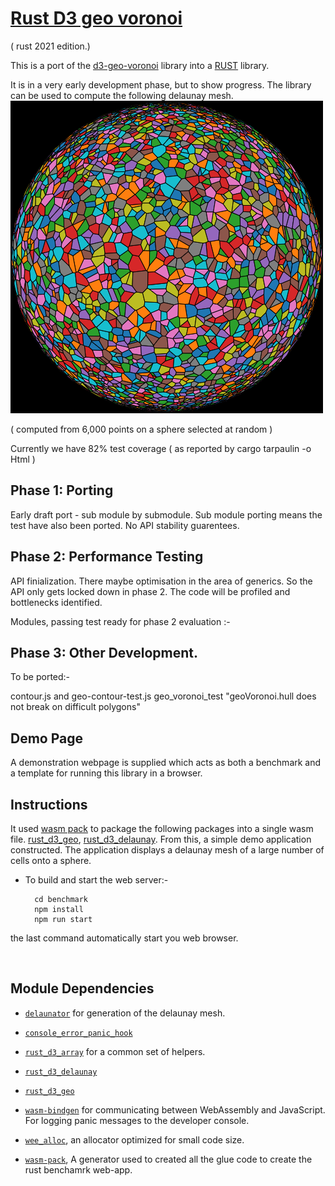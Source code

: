 # [Rust D3 geo voronoi](<https://github.com/martinfrances107/rust_d3_geo_voronoi>)

( rust 2021 edition.)

This is a port of the [d3-geo-voronoi](<https://github.com/Fil/d3-geo-voronoi>) library into a [RUST](<https://www.rust-lang.org/>) library.

 It is in a very early development phase, but to show progress. The library can be used to compute the following delaunay mesh.
![Delaunay mesh from a set of random points on a sphere](./lamp.png "Delaunay mesh from a set of random points on a sphere")

( computed from 6,000 points on a sphere selected at random )

Currently we have 82% test coverage ( as reported by cargo tarpaulin -o Html )

## Phase 1: Porting

Early draft port - sub module by submodule. Sub module porting means the test have also been ported.
No API stability guarentees.

## Phase 2: Performance Testing

API finialization. There maybe optimisation in the area of generics. So the API only gets locked down in phase 2.
 The code will be profiled and bottlenecks identified.

Modules, passing test ready for phase 2 evaluation :-

## Phase 3: Other Development.

To be ported:-

contour.js and geo-contour-test.js
geo_voronoi_test "geoVoronoi.hull does not break on difficult polygons"

## Demo Page
A demonstration webpage is supplied which acts as both a benchmark and a template for running this library in a browser.

## Instructions
It used [wasm pack](<https://github.com/rustwasm/wasm-pack>) to package the following packages into a single wasm file. [rust_d3_geo](<https://github.com/martinfrances107/rust_d3_geo>), [rust_d3_delaunay](<https://github.com/martinfrances107/rust_d3_delaunay>). From this,  a simple demo application constructed.
The application displays a delaunay mesh of a large number of cells onto a sphere.

* To build and start the web server:-

        cd benchmark
        npm install
        npm run start

the last command automatically start you web browser.

<br/>

## Module Dependencies

* [`delaunator`]("https://github.com/mourner/delaunator-rs.git") for generation of the delaunay mesh.

* [`console_error_panic_hook`](https://github.com/rustwasm/console_error_panic_hook)

* [`rust_d3_array`]("https://github.com/martinfrances107/rust_d3_array.git") for a common set of helpers.

* [`rust_d3_delaunay`]("https://github.com/martinfrances107/rust_d3_delaunay.git")

* [`rust_d3_geo`]("https://github.com/martinfrances107/rust_d3_geo.git")

* [`wasm-bindgen`](https://github.com/rustwasm/wasm-bindgen) for communicating between WebAssembly and JavaScript. For logging panic messages to the developer console.
* [`wee_alloc`](https://github.com/rustwasm/wee_alloc), an allocator optimized
  for small code size.

* [`wasm-pack`](https://github.com/rustwasm/wasm-pack), A generator used to created all the glue code to create the rust benchamrk web-app.
